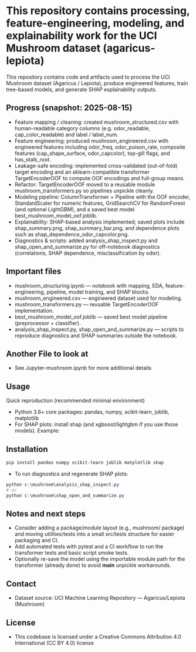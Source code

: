 # This repository contains processing, feature-engineering, modeling, and explainability work for the UCI Mushroom dataset (agaricus-lepiota)

This repository contains code and artifacts used to process the UCI Mushroom dataset (Agaricus / Lepiota), produce engineered features, train tree-based models, and generate SHAP explainability outputs.

## Progress (snapshot: 2025-08-15)

- Feature mapping / cleaning: created mushroom_structured.csv with human-readable category columns (e.g. odor_readable, cap_color_readable) and label / label_num.
- Feature engineering: produced mushroom_engineered.csv with engineered features including odor_freq, odor_poison_rate, composite features (cap_shape_surface, odor_capcolor), top-gill flags, and has_stalk_root.
- Leakage-safe encoding: implemented cross-validated (out-of-fold) target encoding and an sklearn-compatible transformer TargetEncoderOOF to compute OOF encodings and full-group means.
- Refactor: TargetEncoderOOF moved to a reusable module mushroom_transformers.py so pipelines unpickle cleanly.
- Modeling pipeline: ColumnTransformer + Pipeline with the OOF encoder, StandardScaler for numeric features, GridSearchCV for RandomForest (and optional LightGBM), and a saved best model best_mushroom_model_oof.joblib.
- Explainability: SHAP-based analysis implemented; saved plots include shap_summary.png, shap_summary_bar.png, and dependence plots such as shap_dependence_odor_capcolor.png.
- Diagnostics & scripts: added analysis_shap_inspect.py and shap_open_and_summarize.py for off-notebook diagnostics (correlations, SHAP dependence, misclassification by odor).

## Important files

- mushroom_structuring.ipynb — notebook with mapping, EDA, feature-engineering, pipeline, model training, and SHAP blocks.
- mushroom_engineered.csv — engineered dataset used for modeling.
- mushroom_transformers.py — reusable TargetEncoderOOF implementation.
- best_mushroom_model_oof.joblib — saved best model pipeline (preprocessor + classifier).
- analysis_shap_inspect.py, shap_open_and_summarize.py — scripts to reproduce diagnostics and SHAP summaries outside the notebook.

## Another File to look at

- See Jupyter-mushroom.ipynb for more additional details

## Usage

Quick reproduction (recommended minimal environment)

- Python 3.8+ core packages: pandas, numpy, scikit-learn, joblib, matplotlib
- For SHAP plots: install shap (and xgboost/lightgbm if you use those models). Example:

## Installation

```powershell
pip install pandas numpy scikit-learn joblib matplotlib shap
```

- To run diagnostics and regenerate SHAP plots:

```powershell
python c:\mushroom\analysis_shap_inspect.py
# or
python c:\mushroom\shap_open_and_summarize.py
```

## Notes and next steps

- Consider adding a package/module layout (e.g., mushroom/ package) and moving utilities/tests into a small src/tests structure for easier packaging and CI.
- Add automated tests with pytest and a CI workflow to run the transformer tests and basic script smoke tests.
- Optionally re-save the model using the importable module path for the transformer (already done) to avoid __main__ unpickle workarounds.

## Contact

- Dataset source: UCI Machine Learning Repository — Agaricus/Lepiota (Mushroom)

## License

- This codebase is licensed under a Creative Commons Attribution 4.0 International (CC BY 4.0) license
